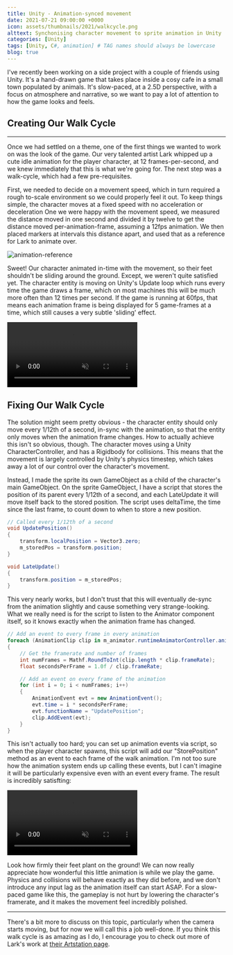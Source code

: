 ```yaml
---
title: Unity - Animation-synced movement
date: 2021-07-21 09:00:00 +0000
icon: assets/thumbnails/2021/walkcycle.png
alttext: Synchonising character movement to sprite animation in Unity
categories: [Unity]
tags: [Unity, C#, animation] # TAG names should always be lowercase
blog: true
---
```


I've recently been working on a side project with a couple of friends using Unity. It's a hand-drawn game that takes place inside a cosy cafe in a small town populated by animals. It's slow-paced, at a 2.5D perspective, with a focus on atmosphere and narrative, so we want to pay a lot of attention to how the game looks and feels.

## Creating Our Walk Cycle

---

Once we had settled on a theme, one of the first things we wanted to work on was the look of the game. Our very talented artist Lark whipped up a cute idle animation for the player character, at 12 frames-per-second, and we knew immediately that this is what we're going for. The next step was a walk-cycle, which had a few pre-requisites.

First, we needed to decide on a movement speed, which in turn required a rough to-scale environment so we could properly feel it out. To keep things simple, the character moves at a fixed speed with no acceleration or deceleration One we were happy with the movement speed, we measured the distance moved in one second and divided it by twelve to get the distance moved per-animation-frame, assuming a 12fps animation. We then placed markers at intervals this distance apart, and used that as a reference for Lark to animate over.

![animation-reference]({{site.url}}/assets/posts/2021-07-21-unity-animation-sync/rough-animation.png)

Sweet! Our character animated in-time with the movement, so their feet shouldn't be sliding around the ground. Except, we weren't quite satisfied yet. The character entity is moving on Unity's Update loop which runs every time the game draws a frame, which on most machines this will be much more often than 12 times per second. If the game is running at 60fps, that means each animation frame is being displayed for 5 game-frames at a time, which still causes a very subtle 'sliding' effect.

<video muted autoplay loop>
    <source src="/assets/posts/2021-07-21-unity-animation-sync/sliding.webm" type="video/mp4">
</video>

## Fixing Our Walk Cycle

The solution might seem pretty obvious - the character entity should only move every 1/12th of a second, in-sync with the animation, so that the entity only moves when the animation frame changes. How to actually achieve this isn't so obvious, though. The character moves using a Unity CharacterController, and has a Rigidbody for collisions. This means that the movement is largely controlled by Unity's physics timestep, which takes away a lot of our control over the character's movement.

Instead, I made the sprite its own GameObject as a child of the character's main GameObject. On the sprite GameObject, I have a script that stores the position of its parent every 1/12th of a second, and each LateUpdate it will move itself back to the stored position. The script uses deltaTime, the time since the last frame, to count down to when to store a new position.

```c#
// Called every 1/12th of a second
void UpdatePosition()
{
    transform.localPosition = Vector3.zero;
    m_storedPos = transform.position;
}

void LateUpdate()
{
    transform.position = m_storedPos;
}
```

This very nearly works, but I don't trust that this will eventually de-sync from the animation slightly and cause something very strange-looking. What we really need is for the script to listen to the Animator component itself, so it knows exactly when the animation frame has changed.

```c#
// Add an event to every frame in every animation
foreach (AnimationClip clip in m_animator.runtimeAnimatorController.animationClips)
{
    // Get the framerate and number of frames
    int numFrames = Mathf.RoundToInt(clip.length * clip.frameRate);
    float secondsPerFrame = 1.0f / clip.frameRate;

    // Add an event on every frame of the animation
    for (int i = 0; i < numFrames; i++)
    {
        AnimationEvent evt = new AnimationEvent();
        evt.time = i * secondsPerFrame;
        evt.functionName = "UpdatePosition";
        clip.AddEvent(evt);
    }
}
```

This isn't actually too hard; you can set up animation events via script, so when the player character spawns, this script will add our "StorePosition" method as an event to each frame of the walk animation. I'm not too sure how the animation system ends up calling these events, but I can't imagine it will be particularly expensive even with an event every frame. The result is incredibly satisfting:

<video muted autoplay loop>
    <source src="/assets/posts/2021-07-21-unity-animation-sync/no-sliding.webm" type="video/mp4">
</video>

Look how firmly their feet plant on the ground! We can now really appreciate how wonderful this little animation is while we play the game. Physics and collisions will behave exactly as they did before, and we don't introduce any input lag as the animation itself can start ASAP. For a slow-paced game like this, the gameplay is not hurt by lowering the character's framerate, and it makes the movement feel incredibly polished.

---

There's a bit more to discuss on this topic, particularly when the camera starts moving, but for now we will call this a job well-done. If you think this walk cycle is as amazing as I do, I encourage you to check out more of Lark's work at [their Artstation page](https://www.artstation.com/larkmoerschell).
